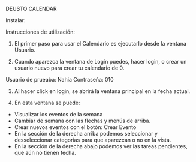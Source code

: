 DEUSTO CALENDAR

Instalar:


Instrucciones de utilización:
1. El primer paso para usar el Calendario es ejecutarlo desde la ventana Usuario.

2. Cuando aparezca la ventana de Login puedes, hacer login, o crear un usuario nuevo para crear tu calendario de 0. 

Usuario de prueaba: Nahia
Contraseña: 010

3. Al hacer click en login, se abrirá la ventana principal en la fecha actual.

4. En esta ventana se puede: 
 - Visualizar los eventos de la semana
 - Cambiar de semana con las flechas y menús de arriba.
 - Crear nuevos eventos con el botón: Crear Evento
 - En la sección de la derecha arriba podemos seleccionar y desseleccionar categorías para que aparezcan o no en la vista.
 - En la sección de la derecha abajo podemos ver las tareas pendientes, que aún no tienen fecha.